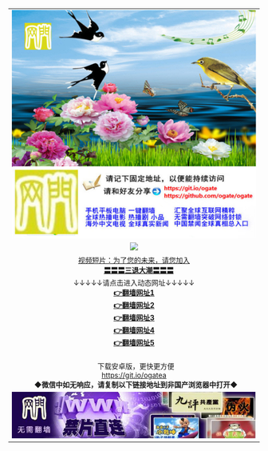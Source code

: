 <table>
  <tr>
    <td align=center><img src="https://github.com/gyhhx/image/blob/master/gy1.jpg" /></td>
  </tr>
    <tr>
  <td align=center><img src="https://github.com/gyhhx/image-upload/blob/master/%E5%BE%AE%E4%BF%A1%E8%AF%B4%E6%98%8E4.jpg" /></td>  
  </tr>
   <tr>
  <td align=center>
  <a href="https://s3.ap-northeast-2.amazonaws.com/ogates/oGate.htm?c816846_2_1&from=gy">视频短片：为了您的未来，请您加入</a><br/>
      <a href="https://s3.ap-northeast-2.amazonaws.com/ogates/oGate.htm?ogST.aspx?from=gy"><b>〓〓〓三退大潮〓〓〓<br/></a>
      </td>
  </tr>
    <tr>
    <td align=center>↓↓↓↓↓请点击进入动态网址↓↓↓↓↓<br/>
      <b><a href="https://s3.eu-central-1.amazonaws.com/ogatef/oGate.htm?from=gy">👉翻墙网址1</a><br/>
      <b><a href="https://s3.eu-west-2.amazonaws.com/ogatel/oGate.htm?from=gy">👉翻墙网址2</a><br/>
      <b><a href="https://s3-ap-southeast-2.amazonaws.com/ogatey/oGate.htm?from=gy">👉翻墙网址3</a><br/>
     <b> <a href="https://s3.ap-northeast-2.amazonaws.com/ogates/oGate.htm?from=gy">👉翻墙网址4</a><br/>
     <b> <a href="https://s3.ap-south-1.amazonaws.com/ogatem/oGate.htm?from=gy">👉翻墙网址5</a><br/><br/>
    </td>
  </tr>
  <tr>
    <td align=center>
      下载安卓版，更快更方便  <br/> 
      <a href="https://raw.githubusercontent.com/ogate/up/master/ogate.apk">https://git.io/ogatea</a><br/>
    <b/>◆微信中如无响应，请复制以下链接地址到非国产浏览器中打开◆<br/>
    </td>
  </tr>
  <tr>
    <td align=center><img src="https://github.com/gyhhx/image/blob/master/ogate-c.JPG" /></td>
  </tr>
</table>    
